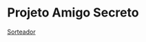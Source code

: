 # Projeto Amigo Secreto
[Sorteador](https://github.com/Evandro-Roson/Linguagens/tree/main/Python/Amigo%20Secreto)
